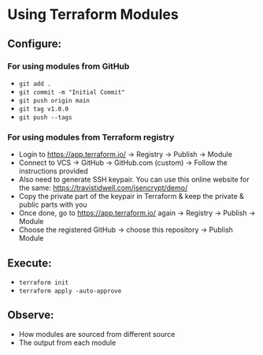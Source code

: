 # Using Terraform Modules
## Configure:
### For using modules from GitHub
- `git add .`  
- `git commit -m "Initial Commit"`  
- `git push origin main`  
- `git tag v1.0.0`  
- `git push --tags`  
### For using modules from Terraform registry
- Login to https://app.terraform.io/ -> Registry -> Publish -> Module  
- Connect to VCS -> GitHub -> GitHub.com (custom) -> Follow the instructions provided  
- Also need to generate SSH keypair. You can use this online website for the same: https://travistidwell.com/jsencrypt/demo/  
- Copy the private part of the keypair in Terraform & keep the private & public parts with you  
- Once done, go to https://app.terraform.io/ again -> Registry -> Publish -> Module  
- Choose the registered GitHub -> choose this repository -> Publish Module  
## Execute:
- `terraform init`  
- `terraform apply -auto-approve`  
## Observe:
- How modules are sourced from different source  
- The output from each module  
